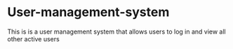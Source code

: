 # User-management-system
This is is a user management system that allows users to log in and view all other active users
